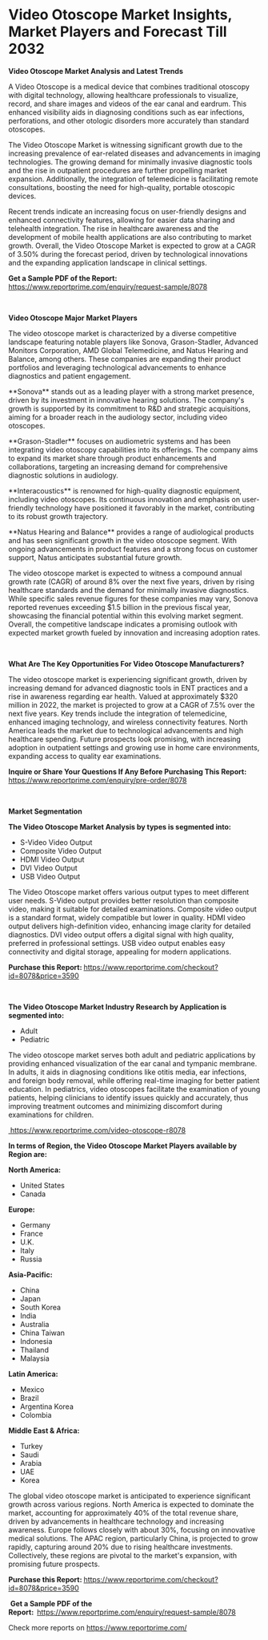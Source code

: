 <p><h1>Video Otoscope Market Insights, Market Players and Forecast Till 2032</h1></p><p><strong>Video Otoscope Market Analysis and Latest Trends</strong></p>
<p><p>A Video Otoscope is a medical device that combines traditional otoscopy with digital technology, allowing healthcare professionals to visualize, record, and share images and videos of the ear canal and eardrum. This enhanced visibility aids in diagnosing conditions such as ear infections, perforations, and other otologic disorders more accurately than standard otoscopes.</p><p>The Video Otoscope Market is witnessing significant growth due to the increasing prevalence of ear-related diseases and advancements in imaging technologies. The growing demand for minimally invasive diagnostic tools and the rise in outpatient procedures are further propelling market expansion. Additionally, the integration of telemedicine is facilitating remote consultations, boosting the need for high-quality, portable otoscopic devices.</p><p>Recent trends indicate an increasing focus on user-friendly designs and enhanced connectivity features, allowing for easier data sharing and telehealth integration. The rise in healthcare awareness and the development of mobile health applications are also contributing to market growth. Overall, the Video Otoscope Market is expected to grow at a CAGR of 3.50% during the forecast period, driven by technological innovations and the expanding application landscape in clinical settings.</p></p>
<p><strong>Get a Sample PDF of the Report:&nbsp;</strong> <a href="https://www.reportprime.com/enquiry/request-sample/8078?utm_campaign=3173&utm_medium=2&utm_source=Github&utm_content=ia&utm_term=19032025&utm_id=video-otoscope">https://www.reportprime.com/enquiry/request-sample/8078</a></p>
<p>&nbsp;</p>
<p><strong>Video Otoscope Major Market Players</strong></p>
<p><p>The video otoscope market is characterized by a diverse competitive landscape featuring notable players like Sonova, Grason-Stadler, Advanced Monitors Corporation, AMD Global Telemedicine, and Natus Hearing and Balance, among others. These companies are expanding their product portfolios and leveraging technological advancements to enhance diagnostics and patient engagement.</p><p>**Sonova** stands out as a leading player with a strong market presence, driven by its investment in innovative hearing solutions. The company's growth is supported by its commitment to R&D and strategic acquisitions, aiming for a broader reach in the audiology sector, including video otoscopes.</p><p>**Grason-Stadler** focuses on audiometric systems and has been integrating video otoscopy capabilities into its offerings. The company aims to expand its market share through product enhancements and collaborations, targeting an increasing demand for comprehensive diagnostic solutions in audiology.</p><p>**Interacoustics** is renowned for high-quality diagnostic equipment, including video otoscopes. Its continuous innovation and emphasis on user-friendly technology have positioned it favorably in the market, contributing to its robust growth trajectory.</p><p>**Natus Hearing and Balance** provides a range of audiological products and has seen significant growth in the video otoscope segment. With ongoing advancements in product features and a strong focus on customer support, Natus anticipates substantial future growth.</p><p>The video otoscope market is expected to witness a compound annual growth rate (CAGR) of around 8% over the next five years, driven by rising healthcare standards and the demand for minimally invasive diagnostics. While specific sales revenue figures for these companies may vary, Sonova reported revenues exceeding $1.5 billion in the previous fiscal year, showcasing the financial potential within this evolving market segment. Overall, the competitive landscape indicates a promising outlook with expected market growth fueled by innovation and increasing adoption rates.</p></p>
<p>&nbsp;</p>
<p><strong>What Are The Key Opportunities For Video Otoscope Manufacturers?</strong></p>
<p><p>The video otoscope market is experiencing significant growth, driven by increasing demand for advanced diagnostic tools in ENT practices and a rise in awareness regarding ear health. Valued at approximately $320 million in 2022, the market is projected to grow at a CAGR of 7.5% over the next five years. Key trends include the integration of telemedicine, enhanced imaging technology, and wireless connectivity features. North America leads the market due to technological advancements and high healthcare spending. Future prospects look promising, with increasing adoption in outpatient settings and growing use in home care environments, expanding access to quality ear examinations.</p></p>
<p><strong>Inquire or Share Your Questions If Any Before Purchasing This Report:</strong> <a href="https://www.reportprime.com/enquiry/pre-order/8078?utm_campaign=3173&utm_medium=2&utm_source=Github&utm_content=ia&utm_term=19032025&utm_id=video-otoscope">https://www.reportprime.com/enquiry/pre-order/8078</a></p>
<p>&nbsp;</p>
<p><strong>Market Segmentation</strong></p>
<p><strong>The Video Otoscope Market Analysis by types is segmented into:</strong></p>
<p><ul><li>S-Video Video Output</li><li>Composite Video Output</li><li>HDMI Video Output</li><li>DVI Video Output</li><li>USB Video Output</li></ul></p>
<p><p>The Video Otoscope market offers various output types to meet different user needs. S-Video output provides better resolution than composite video, making it suitable for detailed examinations. Composite video output is a standard format, widely compatible but lower in quality. HDMI video output delivers high-definition video, enhancing image clarity for detailed diagnostics. DVI video output offers a digital signal with high quality, preferred in professional settings. USB video output enables easy connectivity and digital storage, appealing for modern applications.</p></p>
<p><strong>Purchase this Report:&nbsp;</strong><a href="https://www.reportprime.com/checkout?id=8078&price=3590&utm_campaign=3173&utm_medium=2&utm_source=Github&utm_content=ia&utm_term=19032025&utm_id=video-otoscope">https://www.reportprime.com/checkout?id=8078&price=3590</a></p>
<p>&nbsp;</p>
<p><strong>The Video Otoscope Market Industry Research by Application is segmented into:</strong></p>
<p><ul><li>Adult</li><li>Pediatric</li></ul></p>
<p><p>The video otoscope market serves both adult and pediatric applications by providing enhanced visualization of the ear canal and tympanic membrane. In adults, it aids in diagnosing conditions like otitis media, ear infections, and foreign body removal, while offering real-time imaging for better patient education. In pediatrics, video otoscopes facilitate the examination of young patients, helping clinicians to identify issues quickly and accurately, thus improving treatment outcomes and minimizing discomfort during examinations for children.</p></p>
<p><a href="https://www.reportprime.com/video-otoscope-r8078?utm_campaign=3173&utm_medium=2&utm_source=Github&utm_content=ia&utm_term=19032025&utm_id=video-otoscope">&nbsp;https://www.reportprime.com/video-otoscope-r8078</a></p>
<p><strong>In terms of Region, the Video Otoscope Market Players available by Region are:</strong></p>
<p>
    <p> <strong> North America: </strong>
        <ul>
            <li>United States</li>
            <li>Canada</li>
        </ul>
        </p> 
    <p> <strong> Europe: </strong>
        <ul>
            <li>Germany</li>
            <li>France</li>
            <li>U.K.</li>
            <li>Italy</li>
            <li>Russia</li>
        </ul>
        </p> 
    <p> <strong> Asia-Pacific: </strong>
        <ul>
            <li>China</li>
            <li>Japan</li>
            <li>South Korea</li>
            <li>India</li>
            <li>Australia</li>
            <li>China Taiwan</li>
            <li>Indonesia</li>
            <li>Thailand</li>
            <li>Malaysia</li>
        </ul>
        </p> 
    <p> <strong> Latin America: </strong>
        <ul>
            <li>Mexico</li>
            <li>Brazil</li>
            <li>Argentina Korea</li>
            <li>Colombia</li>
        </ul>
        </p> 
    <p> <strong> Middle East & Africa: </strong>
        <ul>
            <li>Turkey</li>
            <li>Saudi</li>
            <li>Arabia</li>
            <li>UAE</li>
            <li>Korea</li>
        </ul>
    </p>
    </p>
<p><p>The global video otoscope market is anticipated to experience significant growth across various regions. North America is expected to dominate the market, accounting for approximately 40% of the total revenue share, driven by advancements in healthcare technology and increasing awareness. Europe follows closely with about 30%, focusing on innovative medical solutions. The APAC region, particularly China, is projected to grow rapidly, capturing around 20% due to rising healthcare investments. Collectively, these regions are pivotal to the market's expansion, with promising future prospects.</p></p>
<p><strong>Purchase this Report: </strong><a href="https://www.reportprime.com/checkout?id=8078&price=3590&utm_campaign=3173&utm_medium=2&utm_source=Github&utm_content=ia&utm_term=19032025&utm_id=video-otoscope">https://www.reportprime.com/checkout?id=8078&price=3590</a></p>
<p>&nbsp;<strong>Get a Sample PDF of the Report:&nbsp;&nbsp;</strong><a href="https://www.reportprime.com/enquiry/request-sample/8078?utm_campaign=3173&utm_medium=2&utm_source=Github&utm_content=ia&utm_term=19032025&utm_id=video-otoscope">https://www.reportprime.com/enquiry/request-sample/8078</a></p>
<p><strong></strong></p>
<p>Check more reports on <a href="https://www.reportprime.com/?utm_campaign=3173&utm_medium=2&utm_source=Github&utm_content=ia&utm_term=19032025&utm_id=video-otoscope">https://www.reportprime.com/</a></p>